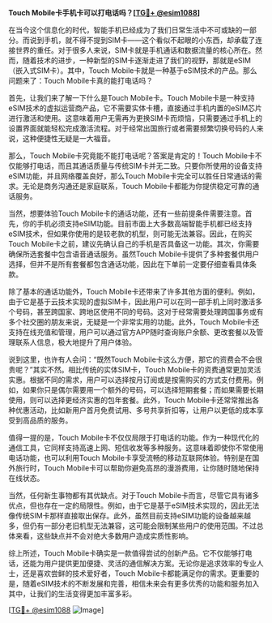 **Touch Mobile卡手机卡可以打电话吗？[[TG💪+ @esim1088](https://t.me/s/esim1088)]**

在当今这个信息化的时代，智能手机已经成为了我们日常生活中不可或缺的一部分。而说到手机，就不得不提到SIM卡——这个看似不起眼的小东西，却承载了连接世界的重任。对于很多人来说，SIM卡就是手机通话和数据流量的核心所在。然而，随着技术的进步，一种新型的SIM卡逐渐走进了我们的视野，那就是eSIM（嵌入式SIM卡）。其中，Touch Mobile卡就是一种基于eSIM技术的产品。那么问题来了：Touch Mobile卡真的能打电话吗？

首先，让我们来了解一下什么是Touch Mobile卡。Touch Mobile卡是一种支持eSIM技术的虚拟运营商产品，它不需要实体卡槽，直接通过手机内置的eSIM芯片进行激活和使用。这意味着用户无需再为更换SIM卡而烦恼，只需要通过手机上的设置界面就能轻松完成激活流程。对于经常出国旅行或者需要频繁切换号码的人来说，这种便捷性无疑是一大福音。

那么，Touch Mobile卡究竟能不能打电话呢？答案是肯定的！Touch Mobile卡不仅能够打电话，而且其通话质量与传统SIM卡并无二致。只要你所使用的设备支持eSIM功能，并且网络覆盖良好，那么Touch Mobile卡完全可以胜任日常通话的需求。无论是商务沟通还是家庭联系，Touch Mobile卡都能为你提供稳定可靠的通话服务。

当然，想要体验Touch Mobile卡的通话功能，还有一些前提条件需要注意。首先，你的手机必须支持eSIM功能。目前市面上大多数高端智能手机都已经支持eSIM技术，但如果你使用的是较老款的机型，则可能无法兼容。因此，在购买Touch Mobile卡之前，建议先确认自己的手机是否具备这一功能。其次，你需要确保所选套餐中包含语音通话服务。虽然Touch Mobile卡提供了多种套餐供用户选择，但并不是所有套餐都包含通话功能，因此在下单前一定要仔细查看具体条款。

除了基本的通话功能外，Touch Mobile卡还带来了许多其他方面的便利。例如，由于它是基于云技术实现的虚拟SIM卡，因此用户可以在同一部手机上同时激活多个号码，甚至跨国家、跨地区使用不同的号码。这对于经常需要处理跨国事务或有多个社交圈的朋友来说，无疑是一个非常实用的功能。此外，Touch Mobile卡还支持在线充值和管理，用户可以通过官方APP随时查询账户余额、更改套餐以及管理联系人信息，极大地提升了用户体验。

说到这里，也许有人会问：“既然Touch Mobile卡这么方便，那它的资费会不会很贵呢？”其实不然。相比传统的实体SIM卡，Touch Mobile卡的资费通常更加灵活实惠。根据不同的需求，用户可以选择按月订阅或是按需购买的方式支付费用。例如，如果你只是偶尔需要用一个额外的号码，可以选择短期套餐；而如果需要长期使用，则可以选择更经济实惠的包年套餐。此外，Touch Mobile卡还常常推出各种优惠活动，比如新用户首月免费试用、多号共享折扣等，让用户以更低的成本享受到高品质的服务。

值得一提的是，Touch Mobile卡不仅仅局限于打电话的功能。作为一种现代化的通信工具，它同样支持高速上网、短信收发等多种服务。这意味着即使你不常使用电话功能，也可以利用Touch Mobile卡享受流畅的移动互联网体验。特别是在国外旅行时，Touch Mobile卡可以帮助你避免高昂的漫游费用，让你随时随地保持在线状态。

当然，任何新生事物都有其优缺点。对于Touch Mobile卡而言，尽管它具有诸多优点，但也存在一定的局限性。例如，由于它是基于eSIM技术实现的，因此无法像传统SIM卡那样直接取出保存。此外，虽然目前支持eSIM功能的设备越来越多，但仍有一部分老旧机型无法兼容，这可能会限制某些用户的使用范围。不过总体来看，这些缺点并不会对绝大多数用户造成实质性影响。

综上所述，Touch Mobile卡确实是一款值得尝试的创新产品。它不仅能够打电话，还能为用户提供更加便捷、灵活的通信解决方案。无论你是追求效率的专业人士，还是喜欢尝鲜的技术爱好者，Touch Mobile卡都能满足你的需求。更重要的是，随着eSIM技术的不断发展和完善，相信未来会有更多优秀的功能和服务加入其中，让我们的生活变得更加丰富多彩。

[[TG💪+ @esim1088](https://t.me/s/esim1088) ![Image](https://i.postimg.cc/4NQfJmqS/Snipaste-2025-05-13-00-14-12.png)]